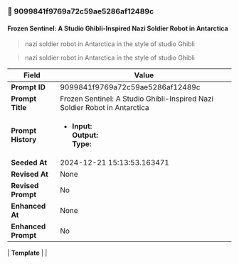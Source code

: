 

### 📜 9099841f9769a72c59ae5286af12489c

#### Frozen Sentinel: A Studio Ghibli-Inspired Nazi Soldier Robot in Antarctica

> nazi soldier robot in Antarctica in the style of studio Ghibli

> nazi soldier robot in Antarctica in the style of studio Ghibli

| Field          | Value                                                                                                                                                                      |
|----------------|----------------------------------------------------------------------------------------------------------------------------------------------------------------------------|
| **Prompt ID**  | 9099841f9769a72c59ae5286af12489c                                                                                                                                                            |
| **Prompt Title**  | Frozen Sentinel: A Studio Ghibli-Inspired Nazi Soldier Robot in Antarctica                                                                                                                                                            |
| **Prompt History** | <ul><li>**Input:**  <br> **Output:**  <br> **Type:** </li></ul> |
| **Seeded At** | 2024-12-21 15:13:53.163471                                                                                                                                                   |
| **Revised At** | None                                                                                                                                                   |
| **Revised Prompt** | No                                                                                                                                                                      |
| **Enhanced At** | None                                                                                                                                                  |
| **Enhanced Prompt** | No                                                                                                                                                                    |

| **Template**   |                                                                                                                                            |



